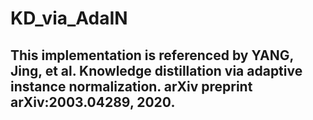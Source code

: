 # KD_via_AdaIN

## This implementation is referenced by YANG, Jing, et al. Knowledge distillation via adaptive instance normalization. arXiv preprint arXiv:2003.04289, 2020.
